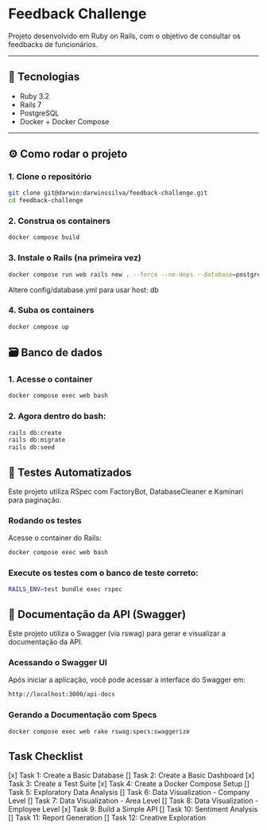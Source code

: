 # Feedback Challenge

Projeto desenvolvido em Ruby on Rails, com o objetivo de consultar os feedbacks de funcionários.

---

## 🚀 Tecnologias

- Ruby 3.2
- Rails 7
- PostgreSQL
- Docker + Docker Compose

---

## ⚙️ Como rodar o projeto

### 1. Clone o repositório

```bash
git clone git@darwin:darwinssilva/feedback-challenge.git
cd feedback-challenge
```

### 2. Construa os containers

```bash
docker compose build
```

### 3. Instale o Rails (na primeira vez)
```bash
docker compose run web rails new . --force --no-deps --database=postgresql
```
Altere config/database.yml para usar host: db

### 4. Suba os containers

```bash
docker compose up
```

## 🗃️ Banco de dados

### 1. Acesse o container

```bash
docker compose exec web bash
```

### 2. Agora dentro do bash:

```bash
rails db:create
rails db:migrate
rails db:seed
```

## 🧪 Testes Automatizados

Este projeto utiliza RSpec com FactoryBot, DatabaseCleaner e Kaminari para paginação.

### Rodando os testes
Acesse o container do Rails:

```bash
docker compose exec web bash
```

### Execute os testes com o banco de teste correto:

```bash
RAILS_ENV=test bundle exec rspec
```

## 📘 Documentação da API (Swagger)

Este projeto utiliza o Swagger (via rswag) para gerar e visualizar a documentação da API.

### Acessando o Swagger UI
Após iniciar a aplicação, você pode acessar a interface do Swagger em:


```bash
http://localhost:3000/api-docs
```

### Gerando a Documentação com Specs

```bash
docker compose exec web rake rswag:specs:swaggerize
```

## Task Checklist

[x] Task 1: Create a Basic Database
[] Task 2: Create a Basic Dashboard
[x] Task 3: Create a Test Suite
[x] Task 4: Create a Docker Compose Setup
[] Task 5: Exploratory Data Analysis
[] Task 6: Data Visualization - Company Level
[] Task 7: Data Visualization - Area Level
[] Task 8: Data Visualization - Employee Level
[x] Task 9: Build a Simple API
[] Task 10: Sentiment Analysis
[] Task 11: Report Generation
[] Task 12: Creative Exploration

